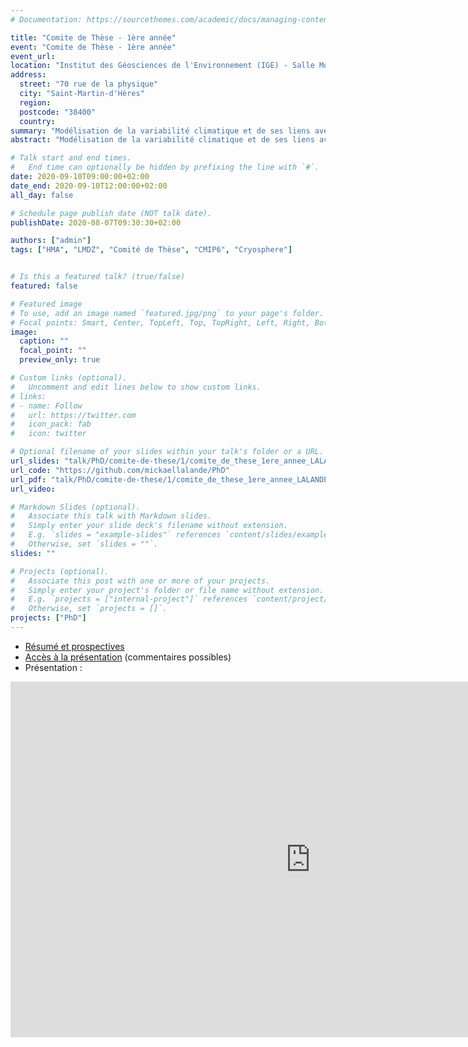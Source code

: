 ```yaml
---
# Documentation: https://sourcethemes.com/academic/docs/managing-content/

title: "Comite de Thèse - 1ère année"
event: "Comite de Thèse - 1ère année"
event_url:
location: "Institut des Géosciences de l'Environnement (IGE) - Salle Mont Blanc (OSUG-B)"
address:
  street: "70 rue de la physique"
  city: "Saint-Martin-d'Hères"
  region:
  postcode: "38400"
  country:
summary: "Modélisation de la variabilité climatique et de ses liens avec la cryosphère dans les Hautes Montagnes d'Asie"
abstract: "Modélisation de la variabilité climatique et de ses liens avec la cryosphère dans les Hautes Montagnes d'Asie"

# Talk start and end times.
#   End time can optionally be hidden by prefixing the line with `#`.
date: 2020-09-10T09:00:00+02:00
date_end: 2020-09-10T12:00:00+02:00
all_day: false

# Schedule page publish date (NOT talk date).
publishDate: 2020-08-07T09:30:30+02:00

authors: ["admin"]
tags: ["HMA", "LMDZ", "Comité de Thèse", "CMIP6", "Cryosphere"]


# Is this a featured talk? (true/false)
featured: false

# Featured image
# To use, add an image named `featured.jpg/png` to your page's folder.
# Focal points: Smart, Center, TopLeft, Top, TopRight, Left, Right, BottomLeft, Bottom, BottomRight.
image:
  caption: ""
  focal_point: ""
  preview_only: true

# Custom links (optional).
#   Uncomment and edit lines below to show custom links.
# links:
# - name: Follow
#   url: https://twitter.com
#   icon_pack: fab
#   icon: twitter

# Optional filename of your slides within your talk's folder or a URL.
url_slides: "talk/PhD/comite-de-these/1/comite_de_these_1ere_annee_LALANDE_slides.pdf"
url_code: "https://github.com/mickaellalande/PhD"
url_pdf: "talk/PhD/comite-de-these/1/comite_de_these_1ere_annee_LALANDE_v2.pdf"
url_video:

# Markdown Slides (optional).
#   Associate this talk with Markdown slides.
#   Simply enter your slide deck's filename without extension.
#   E.g. `slides = "example-slides"` references `content/slides/example-slides.md`.
#   Otherwise, set `slides = ""`.
slides: ""

# Projects (optional).
#   Associate this post with one or more of your projects.
#   Simply enter your project's folder or file name without extension.
#   E.g. `projects = ["internal-project"]` references `content/project/deep-learning/index.md`.
#   Otherwise, set `projects = []`.
projects: ["PhD"]
---
```


- [Résumé et prospectives](comite_de_these_1ere_annee_LALANDE_v2.pdf)
- [Accès à la présentation](https://docs.google.com/presentation/d/1oNPcQq0OllJfQf1YD9ObKmF9-CGhQGgWpSPSsmh-usM/edit?usp=sharing) (commentaires possibles)
- Présentation :

<iframe src="https://docs.google.com/presentation/d/e/2PACX-1vTu5d7B3n9QVFkyTDi1z2rBVan_kz2q47CfUE9BOQEWbaDTQLOxrM1VTX87bMiiVqym-e-9nDaqjEhY/embed?start=false&loop=false&delayms=3000" frameborder="0" width="960" height="569" allowfullscreen="true" mozallowfullscreen="true" webkitallowfullscreen="true"></iframe>
